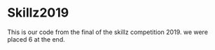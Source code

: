 # Skillz2019
This is our code from the final of the skillz competition 2019.
we were placed 6 at the end.
